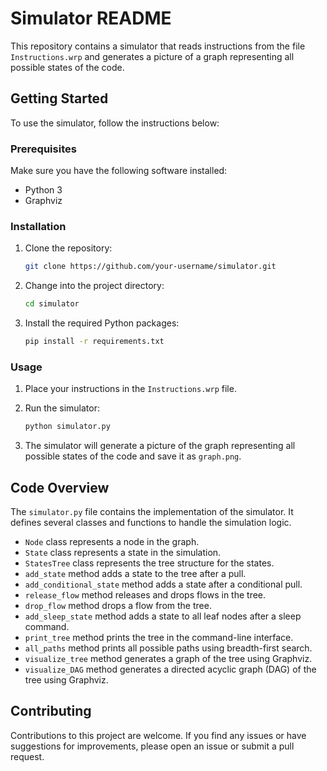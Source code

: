 # Simulator README

This repository contains a simulator that reads instructions from the file `Instructions.wrp` and generates a picture of a graph representing all possible states of the code.

## Getting Started

To use the simulator, follow the instructions below:

### Prerequisites

Make sure you have the following software installed:

- Python 3
- Graphviz

### Installation

1. Clone the repository:

   ```bash
   git clone https://github.com/your-username/simulator.git
   ```

2. Change into the project directory:

   ```bash
   cd simulator
   ```

3. Install the required Python packages:

   ```bash
   pip install -r requirements.txt
   ```

### Usage

1. Place your instructions in the `Instructions.wrp` file.

2. Run the simulator:

   ```bash
   python simulator.py
   ```

3. The simulator will generate a picture of the graph representing all possible states of the code and save it as `graph.png`.

## Code Overview

The `simulator.py` file contains the implementation of the simulator. It defines several classes and functions to handle the simulation logic.

- `Node` class represents a node in the graph.
- `State` class represents a state in the simulation.
- `StatesTree` class represents the tree structure for the states.
- `add_state` method adds a state to the tree after a pull.
- `add_conditional_state` method adds a state after a conditional pull.
- `release_flow` method releases and drops flows in the tree.
- `drop_flow` method drops a flow from the tree.
- `add_sleep_state` method adds a state to all leaf nodes after a sleep command.
- `print_tree` method prints the tree in the command-line interface.
- `all_paths` method prints all possible paths using breadth-first search.
- `visualize_tree` method generates a graph of the tree using Graphviz.
- `visualize_DAG` method generates a directed acyclic graph (DAG) of the tree using Graphviz.

## Contributing

Contributions to this project are welcome. If you find any issues or have suggestions for improvements, please open an issue or submit a pull request.